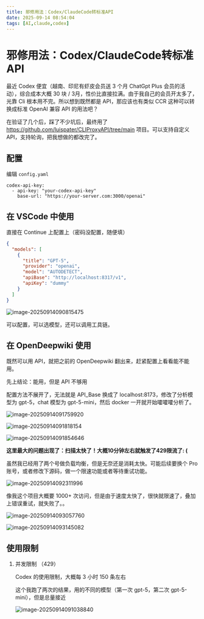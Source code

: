 ```yaml
---
title: 邪修用法：Codex/ClaudeCode转标准API
date: 2025-09-14 08:54:04
tags: [AI,claude,codex]
---
```


# 邪修用法：Codex/ClaudeCode转标准API

最近 Codex 便宜（越南、印尼有虾皮会员送 3 个月 ChatGpt Plus 会员的活动），综合成本大概 30 块 / 3月，性价比直接拉满。由于我自己的会员开太多了，光靠 Cli 根本用不完。所以想到既然都是 API，那应该也有类似 CCR 这种可以转换成标准 OpenAI 兼容 API 的用法吧？

在验证了几个后，踩了不少坑后，最终用了 https://github.com/luispater/CLIProxyAPI/tree/main 项目。可以支持自定义 API，支持轮询，把我想做的都改完了。



## 配置

编辑 `config.yaml`

```
codex-api-key:
  - api-key: "your-codex-api-key"
    base-url: "https://your-server.com:3000/openai"
```



## 在 VSCode 中使用

直接在 Continue 上配置上（密码没配置，随便填）

```json
{
  "models": [
    {
      "title": "GPT-5",
      "provider": "openai",
      "model": "AUTODETECT",
      "apiBase": "http://localhost:8317/v1",
      "apiKey": "dummy"
    }
  ]
}
```

![image-20250914090815475](http://raw.gitmirror.com/lusipad/imgur/main/img/image-20250914090815475.png)

可以配置，可以选模型，还可以调用工具链。



## 在 OpenDeepwiki 使用

既然可以用 API，就把之前的 OpenDeepwiki 翻出来，赶紧配置上看看能不能用。

先上结论：能用，但是 API 不够用



配置方法不展开了，无法就是 API_Base 换成了 localhost:8173，修改了分析模型为 gpt-5，chat 模型为 gpt-5-mini，然后 docker 一开就开始嚯嚯嚯分析了。

![image-20250914091759920](http://raw.gitmirror.com/lusipad/imgur/main/img/image-20250914091759920.png)

![image-20250914091818154](http://raw.gitmirror.com/lusipad/imgur/main/img/image-20250914091818154.png)

![image-20250914091854646](http://raw.gitmirror.com/lusipad/imgur/main/img/image-20250914091854646.png)

**这里最大的问题出现了：扫描太快了！大概10分钟左右就触发了429限流了: (**

虽然我已经用了两个号做负载均衡，但是无奈还是消耗太快。可能后续要换个 Pro 账号，或者修改下源码，做一个限速功能或者等待重试功能。

![image-20250914092311996](http://raw.gitmirror.com/lusipad/imgur/main/img/image-20250914092311996.png)



像我这个项目大概要 1000+ 次访问，但是由于速度太快了，很快就限速了，叠加上错误重试，就失败了。。

![image-20250914093057760](http://raw.gitmirror.com/lusipad/imgur/main/img/image-20250914093057760.png)

![image-20250914093145082](http://raw.gitmirror.com/lusipad/imgur/main/img/image-20250914093145082.png)



## 使用限制

1. 并发限制 （429）

   Codex 的使用限制，大概每 3 小时 150 条左右

   这个我跑了两次的结果，用的不同的模型（第一次 gpt-5，第二次 gpt-5-mini），但是总量接近

   ![image-20250914091038840](http://raw.gitmirror.com/lusipad/imgur/main/img/image-20250914091038840.png)

